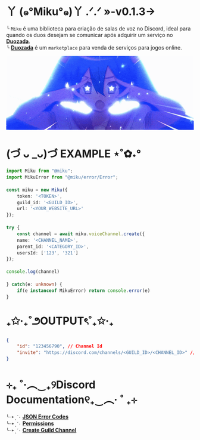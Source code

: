 # 丫 (๑°Miku°๑)丫 .ᐟ.ᐟ »-v0.1.3→
╰ `Miku` é uma biblioteca para criação de salas de voz no Discord, ideal para quando os duos desejam se comunicar após adquirir um serviço no **[Duozada](https://app.duozada.com/)**. <br>
╰ **[Duozada](https://app.duozada.com/)** é um `marketplace` para venda de serviços para jogos online. 

<img src="./docs/miku.gif" width="1000">

# (づ ᴗ _ᴗ)づ EXAMPLE ⋆˚✿˖°
```ts
import Miku from "@miku";
import MikuError from "@miku/error/Error";

const miku = new Miku({
    token: '<TOKEN>',
    guild_id: '<GUILD_ID>',
    url: '<YOUR_WEBSITE_URL>'
});

try {
    const channel = await miku.voiceChannel.create({
    name: '<CHANNEL_NAME>',
    parent_id: '<CATEGORY_ID>',
    usersId: ['123', '321']
});

console.log(channel)

} catch(e: unknown) {
    if(e instanceof MikuError) return console.error(e)
}
```

# ₊✩‧₊˚౨OUTPUTৎ˚₊✩‧₊

```json 
{
    "id": "123456790", // Channel Id
    "invite": "https://discord.com/channels/<GUILD_ID>/<CHANNEL_ID>" //Invite
}
```

# ⊹₊ ˚‧︵‿₊୨Discord Documentation୧₊‿︵‧ ˚ ₊⊹
`╰┈➤ˎˊ˗` **[JSON Error Codes](https://discord.com/developers/docs/topics/opcodes-and-status-codes)**<br>
`╰┈➤ˎˊ˗` **[Permissions](https://discord.com/developers/docs/topics/permissions#permissions)**<br>
`╰┈➤ˎˊ˗` **[Create Guild Channel](https://discord.com/developers/docs/resources/guild#create-guild-channel)**